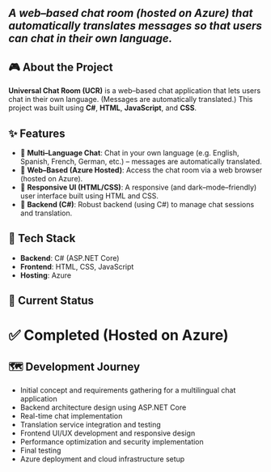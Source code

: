## *A web–based chat room (hosted on Azure) that automatically translates messages so that users can chat in their own language.*

## 🎮 About the Project
**Universal Chat Room (UCR)** is a web–based chat application that lets users chat in their own language. (Messages are automatically translated.) This project was built using **C#**, **HTML**, **JavaScript**, and **CSS**.

## ✨ Features
- 🔹 **Multi–Language Chat**: Chat in your own language (e.g. English, Spanish, French, German, etc.) – messages are automatically translated.
- 🔹 **Web–Based (Azure Hosted)**: Access the chat room via a web browser (hosted on Azure).
- 🔹 **Responsive UI (HTML/CSS)**: A responsive (and dark–mode–friendly) user interface built using HTML and CSS.
- 🔹 **Backend (C#)**: Robust backend (using C#) to manage chat sessions and translation.

## 🧪 Tech Stack
- **Backend**: C# (ASP.NET Core)  
- **Frontend**: HTML, CSS, JavaScript  
- **Hosting**: Azure

## 🚧 Current Status
# ✅ Completed (Hosted on Azure)

## 🗺️ Development Journey
- Initial concept and requirements gathering for a multilingual chat application  
- Backend architecture design using ASP.NET Core  
- Real-time chat implementation  
- Translation service integration and testing  
- Frontend UI/UX development and responsive design  
- Performance optimization and security implementation  
- Final testing  
- Azure deployment and cloud infrastructure setup
